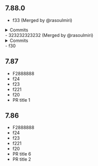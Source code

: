 ## 7.88.0
- f33 (Merged by @rasoulmiri)
<details><summary>Commits</summary>

</details>
- 323232323232 (Merged by @rasoulmiri)
<details><summary>Commits</summary>

</details>
- f30

## 7.87
- F2888888
- f24
- f23
- f221
- f20
- PR title 1

## 7.86
- F2888888
- f24
- f23
- f221
- f20
- PR title 6
- PR title 2
